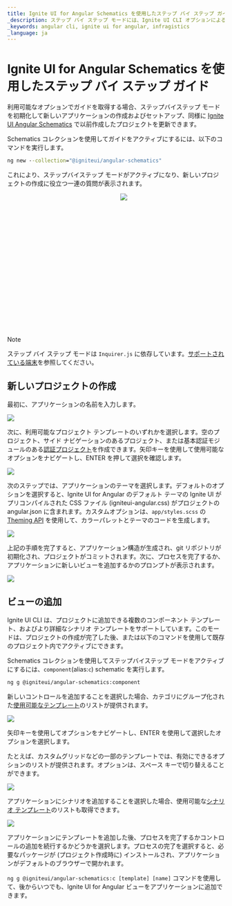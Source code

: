 ```yaml
---
title: Ignite UI for Angular Schematics を使用したステップ バイ ステップ ガイド | Ignite UI for Angular | インフラジスティックス
_description: ステップ バイ ステップ モードには、Ignite UI CLI オプションによるガイドが含まれます。
_keywords: angular cli, ignite ui for angular, infragistics
_language: ja
---
```


# Ignite UI for Angular Schematics を使用したステップ バイ ステップ ガイド
利用可能なオプションでガイドを取得する場合、ステップバイステップ モードを初期化して新しいアプリケーションの作成およびセットアップ、同様に [Ignite UI Angular Schematics](getting-started-with-angular-schematics.md) で以前作成したプロジェクトを更新できます。

Schematics コレクションを使用してガイドをアクティブにするには、以下のコマンドを実行します。

```cmd
ng new --collection="@igniteui/angular-schematics"
```

これにより、ステップバイステップ モードがアクティブになり、新しいプロジェクトの作成に役立つ一連の質問が表示されます。

<div style="display:inline-block;">
    <a style="background: url(../../../images/general/buildCLIapp.gif); display:flex; justify-content:center; width: 80vw; max-width:540px; min-height:315px;"
       href="https://youtu.be/QK_NsdtdA70" target="_blank">
        <img src="../../../images/general/play.svg" style="vertical-align: middle;" />
    </a>
</div>

> [!Note] 
> ステップ バイ ステップ モードは `Inquirer.js` に依存しています。[サポートされている端末](https://github.com/SBoudrias/Inquirer.js#support-os-terminals)を参照してください。



## 新しいプロジェクトの作成

最初に、アプリケーションの名前を入力します。

<img class="responsive-img"  src="../../../images/general/ig-step-by-step-new-project-name.png" />

次に、利用可能なプロジェクト テンプレートのいずれかを選択します。空のプロジェクト、サイド ナビゲーションのあるプロジェクト、または基本認証モジュールのある[認証プロジェクト](auth-template.md)を作成できます。矢印キーを使用して使用可能なオプションをナビゲートし、ENTER を押して選択を確認します。

<img class="responsive-img"  src="../../../images/general/ig-step-by-step-new-project-template.png" />

次のステップでは、アプリケーションのテーマを選択します。デフォルトのオプションを選択すると、Ignite UI for Angular のデフォルト テーマの Ignite UI がプリコンパイルされた CSS ファイル (igniteui-angular.css) がプロジェクトの angular.json に含まれます。カスタムオプションは、`app/styles.scss` の [Theming API](../../themes.md) を使用して、カラーパレットとテーマのコードを生成します。

<img class="responsive-img"  src="../../../images/general/ig-step-by-step-new-project-theme.png" />

上記の手順を完了すると、アプリケーション構造が生成され、git リポジトリが初期化され、プロジェクトがコミットされます。次に、プロセスを完了するか、アプリケーションに新しいビューを追加するかのプロンプトが表示されます。

<img class="responsive-img"  src="../../../images/general/ig-step-by-step-new-project-action.png" />

## ビューの追加

Ignite UI CLI は、プロジェクトに追加できる複数のコンポーネント テンプレート、およびより詳細なシナリオ テンプレートをサポートしています。このモードは、プロジェクトの作成が完了した後、または以下のコマンドを使用して既存のプロジェクト内でアクティブにできます。

Schematics コレクションを使用してステップバイステップ モードをアクティブにするには、`component`(alias:`c`) schematic を実行します。
```bash
ng g @igniteui/angular-schematics:component
```

新しいコントロールを追加することを選択した場合、カテゴリにグループ化された[使用可能なテンプレート](component-templates.md#component-templates)のリストが提供されます。

<img class="responsive-img"  src="../../../images/general/ig-step-by-step-template-group.png" />

矢印キーを使用してオプションをナビゲートし、ENTER を使用して選択したオプションを選択します。

たとえば、カスタムグリッドなどの一部のテンプレートでは、有効にできるオプションのリストが提供されます。オプションは、スペース キーで切り替えることができます。

<img class="responsive-img"  src="../../../images/general/ig-step-by-step-component-features.png" />

アプリケーションにシナリオを追加することを選択した場合、使用可能な[シナリオ テンプレート](component-templates.md#scenario-templates)のリストも取得できます。

<img class="responsive-img"  src="../../../images/general/ig-step-by-step-scenario-templates.png" />

アプリケーションにテンプレートを追加した後、プロセスを完了するかコントロールの追加を続行するかどうかを選択します。プロセスの完了を選択すると、必要なパッケージが (プロジェクト作成時に) インストールされ、アプリケーションがデフォルトのブラウザーで開かれます。

`ng g @igniteui/angular-schematics:c [template] [name]` コマンドを使用して、後からいつでも、Ignite UI for Angular ビューをアプリケーションに追加できます。
